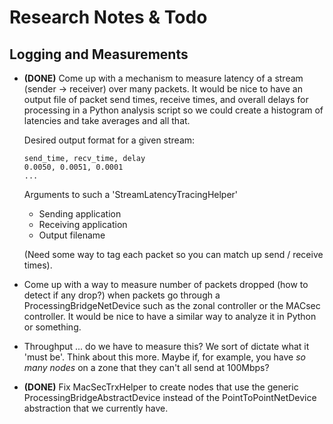 # Research Notes & Todo

## Logging and Measurements

* **(DONE)** Come up with a mechanism to measure latency of a stream (sender -> receiver)
  over many packets. It would be nice to have an output file of packet send times, receive times,
  and overall delays for processing in a Python analysis script so we could create a histogram
  of latencies and take averages and all that.

  Desired output format for a given stream:

  ```csv
  send_time, recv_time, delay
  0.0050, 0.0051, 0.0001
  ...
  ```

  Arguments to such a 'StreamLatencyTracingHelper'
  * Sending application
  * Receiving application
  * Output filename

  (Need some way to tag each packet so you can match up send / receive times).

* Come up with a way to measure number of packets dropped (how to detect if any drop?)
  when packets go through a ProcessingBridgeNetDevice such as the zonal controller or the
  MACsec controller. It would be nice to have a similar way to analyze it in Python or something.

* Throughput ... do we have to measure this? We sort of dictate what it 'must be'. Think
  about this more. Maybe if, for example, you have _so many nodes_ on a zone that they
  can't all send at 100Mbps?

* **(DONE)** Fix MacSecTrxHelper to create nodes that use the generic ProcessingBridgeAbstractDevice 
  instead of the PointToPointNetDevice abstraction that we currently have.
